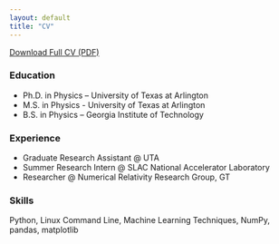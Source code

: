```yaml
---
layout: default
title: "CV"
---
```


[Download Full CV (PDF)](assets/Resume_2025.pdf)

### Education
- Ph.D. in Physics – University of Texas at Arlington
- M.S. in Physics - University of Texas at Arlington
- B.S. in Physics – Georgia Institute of Technology

### Experience
- Graduate Research Assistant @ UTA
- Summer Research Intern @ SLAC National Accelerator Laboratory
- Researcher @ Numerical Relativity Research Group, GT

### Skills
Python, Linux Command Line, Machine Learning Techniques, NumPy, pandas, matplotlib
